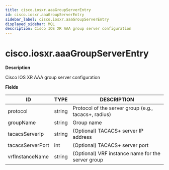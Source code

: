 ```yaml
---
title: cisco.iosxr.aaaGroupServerEntry
id: cisco.iosxr.aaaGroupServerEntry
sidebar_label: cisco.iosxr.aaaGroupServerEntry
displayed_sidebar: MQL
description: Cisco IOS XR AAA group server configuration
---
```


# cisco.iosxr.aaaGroupServerEntry

**Description**

Cisco IOS XR AAA group server configuration

**Fields**

| ID               | TYPE   | DESCRIPTION                                          |
| ---------------- | ------ | ---------------------------------------------------- |
| protocol         | string | Protocol of the server group (e.g., tacacs+, radius) |
| groupName        | string | Group name                                           |
| tacacsServerIp   | string | (Optional) TACACS+ server IP address                 |
| tacacsServerPort | int    | (Optional) TACACS+ server port                       |
| vrfInstanceName  | string | (Optional) VRF instance name for the server group    |
